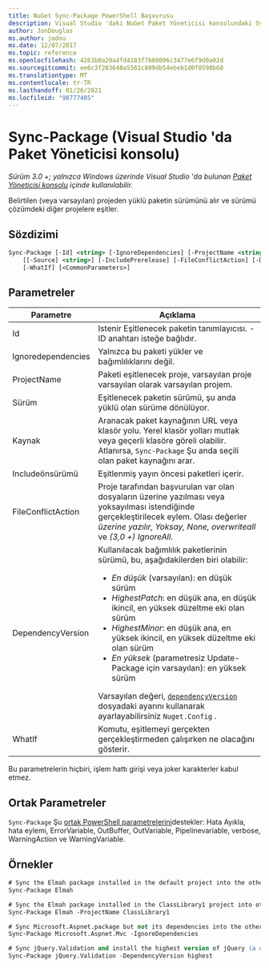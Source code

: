 ```yaml
---
title: NuGet Sync-Package PowerShell Başvurusu
description: Visual Studio 'daki NuGet Paket Yöneticisi konsolundaki Sync-Package PowerShell komutuna yönelik başvuru.
author: JonDouglas
ms.author: jodou
ms.date: 12/07/2017
ms.topic: reference
ms.openlocfilehash: 4261b0a20a4fd4183f7b08096c3477e6f9d0a02d
ms.sourcegitcommit: ee6c3f203648a5561c809db54ebeb1d0f0598b68
ms.translationtype: MT
ms.contentlocale: tr-TR
ms.lasthandoff: 01/26/2021
ms.locfileid: "98777405"
---
```

# <a name="sync-package-package-manager-console-in-visual-studio"></a>Sync-Package (Visual Studio 'da Paket Yöneticisi konsolu)

*Sürüm 3.0 +; yalnızca Windows üzerinde Visual Studio 'da bulunan [Paket Yöneticisi konsolu](../../consume-packages/install-use-packages-powershell.md) içinde kullanılabilir.*

Belirtilen (veya varsayılan) projeden yüklü paketin sürümünü alır ve sürümü çözümdeki diğer projelere eşitler.

## <a name="syntax"></a>Sözdizimi

```ps
Sync-Package [-Id] <string> [-IgnoreDependencies] [-ProjectName <string>] [[-Version] <string>]
    [[-Source] <string>] [-IncludePrerelease] [-FileConflictAction] [-DependencyVersion]
    [-WhatIf] [<CommonParameters>]
```

## <a name="parameters"></a>Parametreler

| Parametre | Açıklama |
| --- | --- |
| Id | Istenir Eşitlenecek paketin tanımlayıcısı. -ID anahtarı isteğe bağlıdır. |
| Ignoredependencies | Yalnızca bu paketi yükler ve bağımlılıklarını değil. |
| ProjectName | Paketi eşitlenecek proje, varsayılan proje varsayılan olarak varsayılan projem. |
| Sürüm | Eşitlenecek paketin sürümü, şu anda yüklü olan sürüme dönülüyor. |
| Kaynak | Aranacak paket kaynağının URL veya klasör yolu. Yerel klasör yolları mutlak veya geçerli klasöre göreli olabilir. Atlanırsa, `Sync-Package` Şu anda seçili olan paket kaynağını arar. |
| Includeönsürümü | Eşitlenmiş yayın öncesi paketleri içerir. |
| FileConflictAction | Proje tarafından başvurulan var olan dosyaların üzerine yazılması veya yoksayılması istendiğinde gerçekleştirilecek eylem. Olası değerler *üzerine yazılır, Yoksay, None, overwriteall* ve *(3,0 +)* *IgnoreAll*. |
| DependencyVersion | Kullanılacak bağımlılık paketlerinin sürümü, bu, aşağıdakilerden biri olabilir:<br/><ul><li>*En düşük* (varsayılan): en düşük sürüm</li><li>*HighestPatch*: en düşük ana, en düşük ikincil, en yüksek düzeltme eki olan sürüm</li><li>*HighestMinor*: en düşük ana, en yüksek ikincil, en yüksek düzeltme eki olan sürüm</li><li>*En yüksek* (parametresiz Update-Package için varsayılan): en yüksek sürüm</li></ul>Varsayılan değeri, [`dependencyVersion`](../nuget-config-file.md#config-section) dosyadaki ayarını kullanarak ayarlayabilirsiniz `Nuget.Config` . |
| WhatIf | Komutu, eşitlemeyi gerçekten gerçekleştirmeden çalışırken ne olacağını gösterir. |

Bu parametrelerin hiçbiri, işlem hattı girişi veya joker karakterler kabul etmez.

## <a name="common-parameters"></a>Ortak Parametreler

`Sync-Package` Şu [ortak PowerShell parametrelerini](/powershell/module/microsoft.powershell.core/about/about_commonparameters)destekler: Hata Ayıkla, hata eylemi, ErrorVariable, OutBuffer, OutVariable, Pipelinevariable, verbose, WarningAction ve WarningVariable.

## <a name="examples"></a>Örnekler

```ps
# Sync the Elmah package installed in the default project into the other projects in the solution
Sync-Package Elmah

# Sync the Elmah package installed in the ClassLibrary1 project into other projects in the solution
Sync-Package Elmah -ProjectName ClassLibrary1

# Sync Microsoft.Aspnet.package but not its dependencies into the other projects in the solution
Sync-Package Microsoft.Aspnet.Mvc -IgnoreDependencies

# Sync jQuery.Validation and install the highest version of jQuery (a dependency) from the package source    
Sync-Package jQuery.Validation -DependencyVersion highest
```